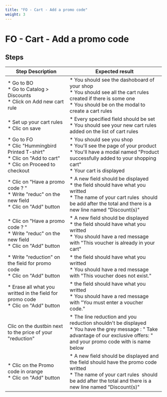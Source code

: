 ```yaml
---
title: "FO - Cart - Add a promo code"
weight: 3
---
```


# FO - Cart - Add a promo code
## Steps
| Step Description | Expected result |
| ----- | ----- |
| * Go to BO <br> * Go to Catalog > Discounts<br> * Click on Add new cart rule | * You should see the dashoboard of your shop <br> * You should see all the cart rules created if there is some one <br> * You should be on the modal to create a cart rules |
| * Set up your cart rules <br> * Clic on save | * Every specified field should be set <br> * You should see your new cart rules added on the list of cart rules |
| * Go to FO <br> * Clic "Hummingbird Printed T-shirt"<br> * Clic on "Add to cart"<br> * Clic on Proceed to checkout | * You should see you shop<br> * You'll see the page of your product<br> * You'll have a modal named "Product successfully added to your shopping cart"<br> * Your cart is displayed |
| * Clic on "Have a promo code ? "<br> * Write "reduc" on the new field <br> * Clic on "Add" button | * A new field should be displayed<br> * the field should have what you writted<br> * The name of your cart rules  should be add after the total and there is a new line named "Discount(s)" |
| * Clic on "Have a promo code ? "<br> * Write "reduc" on the new field <br> * Clic on "Add" button | * A new field should be displayed<br> * the field should have what you writted<br> * You should have a red message with "This voucher is already in your cart" |
| * Write "reduction" on the field for promo code <br> * Clic on "Add" button | * the field should have what you writted<br> * You should have a red message with "This voucher does not exist." |
| * Erase all what you writted in the field for promo code <br> * Clic on "Add" button | * the field should have what you writted<br> * You should have a red message with "You must enter a voucher code." |
| Clic on the dustbin next to the price of your "reduction" | * The line reduction and you reduction shouldn't be displayed <br> * You have the grey message : " Take advantage of our exclusive offers: " and your promo code with is name below |
| * Clic on the Promo code in orange <br> * Clic on "Add" button | * A new field should be displayed and the field should have the promo code writted<br> * The name of your cart rules  should be add after the total and there is a new line named "Discount(s)" |
